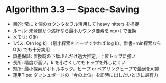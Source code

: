 # Algorithm 3.3 — Space-Saving

- 目的: 常に k 個のカウンタをフル活用して heavy hitters を捕捉
- ルール: 未登録かつ満杯なら最小カウンタ要素を `min+1` で置換
- メモリ: O(k)
- 1パス: O(n log k) （最小探索をヒープでやれば log k）。辞書+min探索なら O(k) でも十分実用
- 誤差保証: 置換時の下駄ぶんだけ過大推定。上位トップに強い
- 長所: 精度が高い。k を小さくしてもトップを外しにくい
- 短所: 最小探索がボトルネック。ヒープ or ペアリングヒープで最適化可能
- 運用Tips: ダッシュボードの「今の上位」を即時に出したいときに最有力
